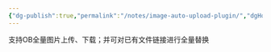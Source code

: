 ```yaml
---
{"dg-publish":true,"permalink":"/notes/image-auto-upload-plugin/","dgHomeLink":true,"dgPassFrontmatter":false}
---
```


支持OB全量图片上传、下载；并可对已有文件链接进行全量替换